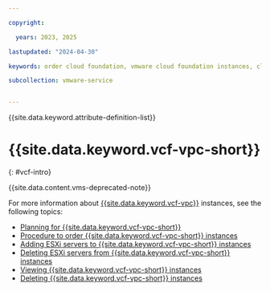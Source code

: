 ```yaml
---

copyright:

  years: 2023, 2025

lastupdated: "2024-04-30"

keywords: order cloud foundation, vmware cloud foundation instances, cloud foundation order, cloud foundation provisioning

subcollection: vmware-service


---
```


{{site.data.keyword.attribute-definition-list}}

# {{site.data.keyword.vcf-vpc-short}}
{: #vcf-intro}

{{site.data.content.vms-deprecated-note}}

For more information about [{{site.data.keyword.vcf-vpc}}](/docs/vmwaresolutions?topic=vmwaresolutions-vpc-vcf-ovw) instances, see the following topics:

* [Planning for {{site.data.keyword.vcf-vpc-short}}](/docs/vmwaresolutions?topic=vmwaresolutions-vpc-vcf-plan)
* [Procedure to order {{site.data.keyword.vcf-vpc-short}} instances](/docs/vmwaresolutions?topic=vmwaresolutions-vpc-vcf-ordering#vpc-vcf-ordering-procedure)
* [Adding ESXi servers to {{site.data.keyword.vcf-vpc-short}} instances](/docs/vmwaresolutions?topic=vmwaresolutions-vpc-vcf-host-adding)
* [Deleting ESXi servers from {{site.data.keyword.vcf-vpc-short}} instances](/docs/vmwaresolutions?topic=vmwaresolutions-vpc-vcf-host-deleting)
* [Viewing {{site.data.keyword.vcf-vpc-short}} instances](/docs/vmwaresolutions?topic=vmwaresolutions-vpc-vcf-viewing)
* [Deleting {{site.data.keyword.vcf-vpc-short}} instances](/docs/vmwaresolutions?topic=vmwaresolutions-vpc-vcf-deleting)
